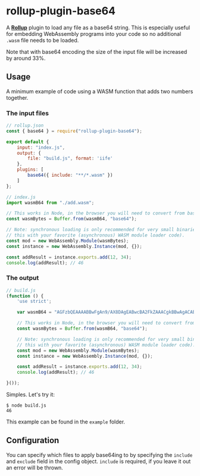 # rollup-plugin-base64

A [**Rollup**](https://rollupjs.org/) plugin to load any file as a base64 string. This is especially useful for embedding WebAssembly programs into your code so no additional `.wasm` file needs to be loaded.

Note that with base64 encoding the size of the input file will be increased by around 33%.

## Usage

A minimum example of code using a WASM function that adds two numbers together.

### The input files

```javascript
// rollup.json
const { base64 } = require("rollup-plugin-base64");

export default {
    input: "index.js",
    output: {
        file: "build.js", format: 'iife'
    },
    plugins: [
        base64({ include: "**/*.wasm" })
    ]
};
```

```javascript
// index.js
import wasmB64 from "./add.wasm";

// This works in Node, in the browser you will need to convert from base64 with a different method.
const wasmBytes = Buffer.from(wasmB64, "base64");

// Note: synchronous loading is only recommended for very small binaries, please replace
// this with your favorite (asynchronous) WASM module loader code).
const mod = new WebAssembly.Module(wasmBytes);
const instance = new WebAssembly.Instance(mod, {});

const addResult = instance.exports.add(12, 34);
console.log(addResult); // 46
```

### The output
```javascript
// build.js
(function () {
	'use strict';

	var wasmB64 = "AGFzbQEAAAABBwFgAn9/AX8DAgEABwcBA2FkZAAACgkBBwAgACABags=";

	// This works in Node, in the browser you will need to convert from base64 with a different method.
	const wasmBytes = Buffer.from(wasmB64, "base64");

	// Note: synchronous loading is only recommended for very small binaries, please replace
	// this with your favorite (asynchronous) WASM module loader code).
	const mod = new WebAssembly.Module(wasmBytes);
	const instance = new WebAssembly.Instance(mod, {});

	const addResult = instance.exports.add(12, 34);
	console.log(addResult); // 46

}());
```

Simples. Let's try it:
```
$ node build.js
46
```

This example can be found in the `example` folder.

## Configuration

You can specify which files to apply base64ing to by specifying the `include` and `exclude` field in the config object. `include` is required, if you leave it out an error will be thrown.
